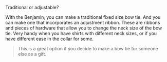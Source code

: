 
Traditional or adjustable?

With the Benjamin, you can make a traditional fixed size bow tie. And you can 
make one that incorporates an adjustment ribbon. These are ribbons and pieces of hardware
that allow you to change the neck size of the bow tie. Very handy when you have shirts
with different neck sizes, or if you have different ease in the collar for some.


>  This is a great option if you decide to make a bow tie for someone else as a gift.
